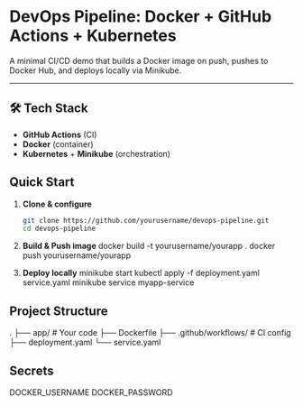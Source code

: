 # DevOps Pipeline: Docker + GitHub Actions + Kubernetes
A minimal CI/CD demo that builds a Docker image on push, pushes to Docker Hub, and deploys locally via Minikube.

---

## 🛠️ Tech Stack
- **GitHub Actions** (CI)
- **Docker** (container)
- **Kubernetes** + **Minikube** (orchestration)

## Quick Start

1. **Clone & configure**  
   ```bash
   git clone https://github.com/yourusername/devops-pipeline.git
   cd devops-pipeline

2. **Build & Push image**
docker build -t yourusername/yourapp .
docker push yourusername/yourapp

3. **Deploy locally**
minikube start
kubectl apply -f deployment.yaml service.yaml
minikube service myapp-service

## Project Structure
.
├── app/                # Your code
├── Dockerfile
├── .github/workflows/  # CI config
├── deployment.yaml
└── service.yaml

## Secrets
DOCKER_USERNAME
DOCKER_PASSWORD
